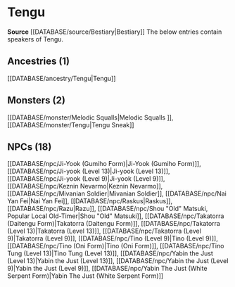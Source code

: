 ﻿---
id: '47'
name: Tengu
rarity: Uncommon
source: '[[DATABASE/source/Bestiary|Bestiary]]'
trait:
- '[[DATABASE/trait/Uncommon|Uncommon]]'
type: Language

---
# Tengu

**Source** [[DATABASE/source/Bestiary|Bestiary]]
The below entries contain speakers of Tengu.

## Ancestries (1)

[[DATABASE/ancestry/Tengu|Tengu]]

## Monsters (2)

[[DATABASE/monster/Melodic Squalls|Melodic Squalls ]], [[DATABASE/monster/Tengu|Tengu Sneak]]

## NPCs (18)

[[DATABASE/npc/Ji-Yook (Gumiho Form)|Ji-Yook (Gumiho Form)]], [[DATABASE/npc/Ji-yook (Level 13)|Ji-yook (Level 13)]], [[DATABASE/npc/Ji-yook (Level 9)|Ji-yook (Level 9)]], [[DATABASE/npc/Keznin Nevarmo|Keznin Nevarmo]], [[DATABASE/npc/Mivanian Soldier|Mivanian Soldier]], [[DATABASE/npc/Nai Yan Fei|Nai Yan Fei]], [[DATABASE/npc/Raskus|Raskus]], [[DATABASE/npc/Razu|Razu]], [[DATABASE/npc/Shou "Old" Matsuki, Popular Local Old-Timer|Shou "Old" Matsuki]], [[DATABASE/npc/Takatorra (Daitengu Form)|Takatorra (Daitengu Form)]], [[DATABASE/npc/Takatorra (Level 13)|Takatorra (Level 13)]], [[DATABASE/npc/Takatorra (Level 9)|Takatorra (Level 9)]], [[DATABASE/npc/Tino (Level 9)|Tino (Level 9)]], [[DATABASE/npc/Tino (Oni Form)|Tino (Oni Form)]], [[DATABASE/npc/Tino Tung (Level 13)|Tino Tung (Level 13)]], [[DATABASE/npc/Yabin the Just (Level 13)|Yabin the Just (Level 13)]], [[DATABASE/npc/Yabin the Just (Level 9)|Yabin the Just (Level 9)]], [[DATABASE/npc/Yabin The Just (White Serpent Form)|Yabin The Just (White Serpent Form)]]